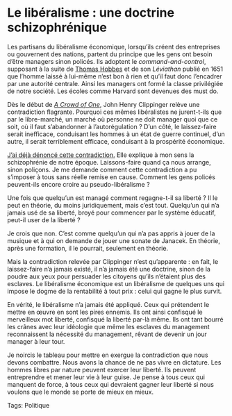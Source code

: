 # Le libéralisme : une doctrine schizophrénique

Les partisans du libéralisme économique, lorsqu’ils créent des entreprises ou gouvernent des nations, partent du principe que les gens ont besoin d’être managers sinon policés. Ils adoptent le *command-and-control*, supposant à la suite de [Thomas Hobbes](http://fr.wikipedia.org/wiki/Thomas_Hobbes) et de son *Léviathan* publié en 1651 que l’homme laissé à lui-même n’est bon à rien et qu’il faut donc l’encadrer par une autorité centrale. Ainsi les managers ont formé la classe privilégiée de notre société. Les écoles comme Harvard sont devenues des must do.

Dès le début de [*A Crowd of One*](http://www.amazon.fr/Crowd-One-Future-Individual-Identity/dp/1586483676/ref=sr_1_1/), John Henry Clippinger relève une contradiction flagrante. Pourquoi ces mêmes libéralistes ne jurent-t-ils que par le libre-marché, un marché où personne ne doit manager quoi que ce soit, où il faut s’abandonner à l’autorégulation ? D’un côté, le laissez-faire serait inefficace, conduisant les hommes à un état de guerre continuel, d’un autre, il serait terriblement efficace, conduisant à la prospérité économique.

[J’ai déjà dénoncé cette contradiction.](/2006/07/24/cherchez-le-bug/) Elle explique à mon sens la schizophrénie de notre époque. Laissons-faire quand ça nous arrange, sinon poliçons. Je me demande comment cette contradiction a pu s’imposer à tous sans réelle remise en cause. Comment les gens policés peuvent-ils encore croire au pseudo-libéralisme ?

Une fois que quelqu’un est managé comment regagne-t-il sa liberté ? Il le peut en théorie, du moins juridiquement, mais c’est tout. Quelqu’un qui n’a jamais usé de sa liberté, broyé pour commencer par le système éducatif, peut-il user de la liberté ?

Je crois que non. C’est comme quelqu’un qui n’a pas appris à jouer de la musique et à qui on demande de jouer une sonate de Janacek. En théorie, après une formation, il le pourrait, seulement en théorie.

Mais la contradiction relevée par Clippinger n’est qu’apparente : en fait, le laissez-faire n’a jamais existé, il n’a jamais été une doctrine, sinon de la poudre aux yeux pour persuader les citoyens qu’ils n’étaient plus des esclaves. Le libéralisme économique est un libéralisme de quelques uns qui impose le dogme de la rentabilité à tout prix : celui qui gagne le plus survit.

En vérité, le libéralisme n’a jamais été appliqué. Ceux qui prétendent le mettre en œuvre en sont les pires ennemis. Ils ont ainsi confisqué le merveilleux mot liberté, confisqué la liberté par-là même. Ils ont tant bourré les crânes avec leur idéologie que même les esclaves du management reconnaissent la nécessité du management, rêvant de devenir un jour manager à leur tour.

Je noircis le tableau pour mettre en exergue la contradiction que nous devons combattre. Nous avons la chance de ne pas vivre en dictature. Les hommes libres par nature peuvent exercer leur liberté. Ils peuvent entreprendre et mener leur vie à leur guise. Je pense à tous ceux qui manquent de force, à tous ceux qui devraient gagner leur liberté si nous voulons que le monde se porte de mieux en mieux.

Tags: Politique